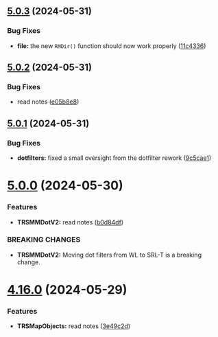 ## [5.0.3](https://github.com/Torwent/SRL-T/compare/v5.0.2...v5.0.3) (2024-05-31)


### Bug Fixes

* **file:** the new `RMDir()` function should now work properly ([11c4336](https://github.com/Torwent/SRL-T/commit/11c4336bbe4354fea73696d1678f00545746f290))



## [5.0.2](https://github.com/Torwent/SRL-T/compare/v5.0.1...v5.0.2) (2024-05-31)


### Bug Fixes

* read notes ([e05b8e8](https://github.com/Torwent/SRL-T/commit/e05b8e842635a86ebcad976bdecc0b6d76a17206))



## [5.0.1](https://github.com/Torwent/SRL-T/compare/v5.0.0...v5.0.1) (2024-05-31)


### Bug Fixes

* **dotfilters:** fixed a small oversight from the dotfilter rework ([9c5cae1](https://github.com/Torwent/SRL-T/commit/9c5cae158cc07b65cbb95d12bd61854f291ad78c))



# [5.0.0](https://github.com/Torwent/SRL-T/compare/v4.16.0...v5.0.0) (2024-05-30)


### Features

* **TRSMMDotV2:** read notes ([b0d84df](https://github.com/Torwent/SRL-T/commit/b0d84dff2a8b479ac0dcdd820bd4a665e5c1e844))


### BREAKING CHANGES

* **TRSMMDotV2:** Moving dot filters from WL to SRL-T is a breaking change.



# [4.16.0](https://github.com/Torwent/SRL-T/compare/v4.15.1...v4.16.0) (2024-05-29)


### Features

* **TRSMapObjects:** read notes ([3e49c2d](https://github.com/Torwent/SRL-T/commit/3e49c2da5ad3294a6cbfd35771ab1aa37e72039c))



